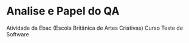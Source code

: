 # Analise e Papel do QA
Atividade da Ebac (Escola Britânica de Artes Criativas) Curso Teste de Software

